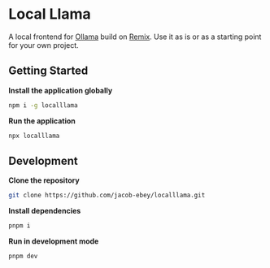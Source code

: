 # Local Llama

A local frontend for [Ollama](https://ollama.com/) build on [Remix](https://remix.run/). Use it as is or as a starting point for your own project.

## Getting Started

**Install the application globally**

```bash
npm i -g localllama
```

**Run the application**

```bash
npx localllama
```

## Development

**Clone the repository**

```bash
git clone https://github.com/jacob-ebey/localllama.git
```

**Install dependencies**

```bash
pnpm i
```

**Run in development mode**

```bash
pnpm dev
```
